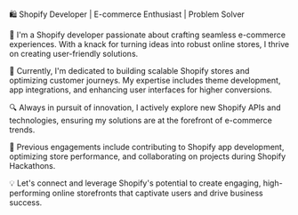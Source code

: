 🛍️ Shopify Developer | E-commerce Enthusiast | Problem Solver

🚀 I'm a Shopify developer passionate about crafting seamless e-commerce experiences. With a knack for turning ideas into robust online stores, I thrive on creating user-friendly solutions.

💼 Currently, I'm dedicated to building scalable Shopify stores and optimizing customer journeys. My expertise includes theme development, app integrations, and enhancing user interfaces for higher conversions.

🔍 Always in pursuit of innovation, I actively explore new Shopify APIs and technologies, ensuring my solutions are at the forefront of e-commerce trends.

🌟 Previous engagements include contributing to Shopify app development, optimizing store performance, and collaborating on projects during Shopify Hackathons.

💡 Let's connect and leverage Shopify's potential to create engaging, high-performing online storefronts that captivate users and drive business success.
